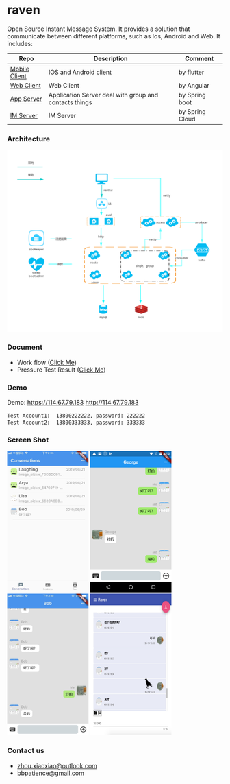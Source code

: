 # raven

Open Source Instant Message System. 
It provides a solution that communicate between different platforms, such as Ios, Android and Web. It includes:

|  Repo   | Description  | Comment |
|  ----  | ----  | ----  |
| [Mobile Client](https://github.com/bbpatience/raven-client) | IOS and Android client |  by flutter |
| [Web Client](https://github.com/bbpatience/raven-web) | Web Client| by Angular |
| [App Server](https://github.com/bbpatience/raven-appserver) | Application Server deal with group and contacts things | by Spring boot |
| [IM Server](https://github.com/IamNotShady/raven) | IM Server | by Spring Cloud|


### Architecture

![avatar](doc/DesignDoc/image/Infrastructure.png)


### Document

* Work flow
([Click Me](doc/DesignDoc/doc/process.md))
* Pressure Test Result
([Click Me](doc/PressureTestRecord/doc/2019.6.2-record.md)) 

### Demo

Demo: https://114.67.79.183     http://114.67.79.183


```
Test Account1:  13800222222, password: 222222
Test Account2:  13800333333, password: 333333
```

### Screen Shot
<div>
<img src="doc/Images/conversation.jpeg" height="330" width="190" >
<img src="doc/Images/chat1.png" height="330" width="190" >
<img src="doc/Images/chat2.jpeg" height="330" width="190" >
<img src="doc/Images/web.jpg" height="330" width="190" >
</div>

### Contact us
* zhou.xiaoxiao@outlook.com
* bbpatience@gmail.com
